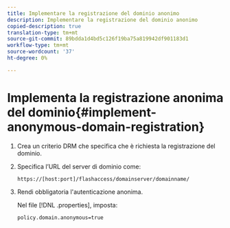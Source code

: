 ```yaml
---
title: Implementare la registrazione del dominio anonimo
description: Implementare la registrazione del dominio anonimo
copied-description: true
translation-type: tm+mt
source-git-commit: 89bdda1d4bd5c126f19ba75a819942df901183d1
workflow-type: tm+mt
source-wordcount: '37'
ht-degree: 0%

---
```



# Implementa la registrazione anonima del dominio{#implement-anonymous-domain-registration}

1. Crea un criterio DRM che specifica che è richiesta la registrazione del dominio.
1. Specifica l’URL del server di dominio come:

   ```
   https://[host:port]/flashaccess/domainserver/domainname/
   ```

1. Rendi obbligatoria l&#39;autenticazione anonima.

   Nel file [!DNL .properties], imposta:

   ```
   policy.domain.anonymous=true 
   ```
